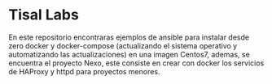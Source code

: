 # Tisal Labs

En este repositorio encontraras ejemplos de ansible para instalar desde zero docker y docker-compose (actualizando el sistema operativo y automatizando las actualizaciones) en una imagen Centos7, ademas, se encuentra el proyecto Nexo, este consiste en crear con docker los servicios de HAProxy y httpd para proyectos menores.
